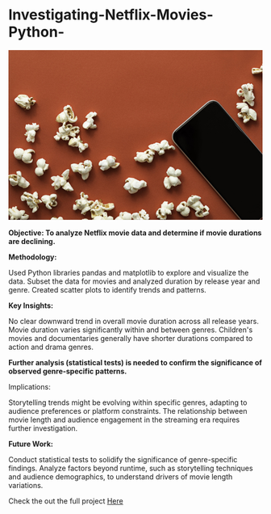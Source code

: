 # Investigating-Netflix-Movies-Python-

![](redpopcorn.jpg)

**Objective: To analyze Netflix movie data and determine if movie durations are declining.**

**Methodology:**

Used Python libraries pandas and matplotlib to explore and visualize the data.
Subset the data for movies and analyzed duration by release year and genre.
Created scatter plots to identify trends and patterns.

**Key Insights:**

No clear downward trend in overall movie duration across all release years.
Movie duration varies significantly within and between genres.
Children's movies and documentaries generally have shorter durations compared to action and drama genres.

**Further analysis (statistical tests) is needed to confirm the significance of observed genre-specific patterns.**

Implications:

Storytelling trends might be evolving within specific genres, adapting to audience preferences or platform constraints.
The relationship between movie length and audience engagement in the streaming era requires further investigation.

**Future Work:**

Conduct statistical tests to solidify the significance of genre-specific findings.
Analyze factors beyond runtime, such as storytelling techniques and audience demographics, to understand drivers of movie length variations.

Check the out the full project [Here](https://github.com/JachimmaChristian/Investigating-Netflix-Movies-Python-/blob/main/notebook%20(1).ipynb)
